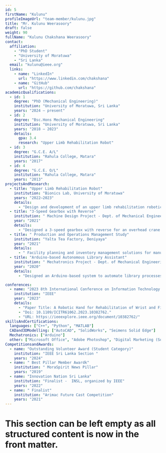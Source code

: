 ```yaml
---
id: 5
firstName: "Kulunu"
profileImageUrl: "team-member/kulunu.jpg"
title: "Mr. Kulunu Weerasoory"
draft: false
weight: 90
fullName: "Kulunu Chakshana Weerasoory"
contact:
  affiliation: 
    - "PhD Student"
    - "University of Moratuwa"
    - "Sri Lanka"
  email: "kulunu@ieee.org"
  links:
    - name: "LinkedIn"
      url: "https://www.linkedin.com/chakshana"
    - name: "GitHub"
      url: "https://github.com/chakshana"
academicQualifications:
  - id: 1
    degree: "PhD (Mechanical Engineering)"
    institution: "University of Moratuwa, Sri Lanka"
    years: "2024 – present"
  - id: 2
    degree: "Bsc.Hons Mechanical Engineering"
    institution: "University of Moratuwa, Sri Lanka"
    years: "2018 – 2023"
    details:
      gpa: 3.4
      research: "Upper Limb Rehabilitation Robot"
  - id: 3
    degree: "G.C.E. A/L"
    institution: "Rahula College, Matara"
    years: "2017"
  - id: 4
    degree: "G.C.E. O/L"
    institution: "Rahula College, Matara"
    years: "2013"
projectsAndResearch:
  - title: "Upper Limb Rehabilitation Robot"
    institution: "Bionics Lab, University of Moratuwa"
    years: "2022–2023"
    details:
      - "Design and development of an upper limb rehabilitation robotic system for physiotherapy applications"
  - title: "3-Speed Gearbox with Reverse"
    institution: " Machine Design Project - Dept. of Mechanical Engineering"
    year: "2021"
    details:
      - "Designed a 3-speed gearbox with reverse for an overhead crane application"
  - title: " Production and Operations Management Study"
    institution: "Yalta Tea Factory, Deniyaya"
    year: "2021"
    details:
      - " Facility planning and inventory management solutions for manufacturing efficiency."
  - title: "Arduino-based Autonomous Library Assistant"
    institution: " Mechatronics Project - Dept. of Mechanical Engineering"
    year: "2020"
    details:
      - "Designed an Arduino-based system to automate library processes."

conferences:
  - name: "2023 8th International Conference on Information Technology Research (ICITR)"
    institution: "IEEE"
    year: "2023"
    details:
      - "Paper Title: A Robotic Hand for Rehabilitation of Wrist and Fingers"
      - "Doi: 10.1109/ICITR61062.2023.10382762."
      - "URL: https://ieeexplore.ieee.org/document/10382762/"
skillsAndCertifications:
  languages: ["C++", "Python", "MATLAB"]
  CADand3DModelling: ["AutoCAD", "SolidWorks", "Seimens Solid Edge"]
  Mechatronics: ["Arduino"]
  other: ["Microsoft Office", "Adobe Photoshop", "Digital Marketing (Social Media)"]
CompetitionsandAwards:
  - name: "Outstanding Volunteer Award (Student Category)"
    institution: "IEEE Sri Lanka Section "
    years: "2024"
  - name: " Best Pillar Member Awardk"
    institution: " MoraSpirit News Pillar"
    years: "2019"
  - name: "Innovation Nation Sri Lanka"
    institution: "Finalist -  INSL, organized by IEEE"
    years: "2022"
  - name: " Finalist"
    institution: "Arimac Future Cast Competition"
    years: "2021"
---
```

# This section can be left empty as all structured content is now in the front matter.
